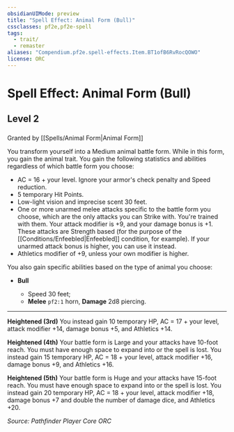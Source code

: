 ```yaml
---
obsidianUIMode: preview
title: "Spell Effect: Animal Form (Bull)"
cssclasses: pf2e,pf2e-spell
tags:
  - trait/
  - remaster
aliases: "Compendium.pf2e.spell-effects.Item.BT1ofB6RvRocQOWO"
license: ORC
---
```

# Spell Effect: Animal Form (Bull)
## Level 2
### 






Granted by [[Spells/Animal Form|Animal Form]]

You transform yourself into a Medium animal battle form. While in this form, you gain the animal trait. You gain the following statistics and abilities regardless of which battle form you choose:

*   AC = 16 + your level. Ignore your armor's check penalty and Speed reduction.
*   5 temporary Hit Points.
*   Low-light vision and imprecise scent 30 feet.
*   One or more unarmed melee attacks specific to the battle form you choose, which are the only attacks you can Strike with. You're trained with them. Your attack modifier is +9, and your damage bonus is +1. These attacks are Strength based (for the purpose of the [[Conditions/Enfeebled|Enfeebled]] condition, for example). If your unarmed attack bonus is higher, you can use it instead.
*   Athletics modifier of +9, unless your own modifier is higher.

You also gain specific abilities based on the type of animal you choose:

*   **Bull**
    
    *   Speed 30 feet;
    *   **Melee** `pf2:1` horn, **Damage** 2d8 piercing.

* * *

**Heightened (3rd)** You instead gain 10 temporary HP, AC = 17 + your level, attack modifier +14, damage bonus +5, and Athletics +14.

**Heightened (4th)** Your battle form is Large and your attacks have 10-foot reach. You must have enough space to expand into or the spell is lost. You instead gain 15 temporary HP, AC = 18 + your level, attack modifier +16, damage bonus +9, and Athletics +16.

**Heightened (5th)** Your battle form is Huge and your attacks have 15-foot reach. You must have enough space to expand into or the spell is lost. You instead gain 20 temporary HP, AC = 18 + your level, attack modifier +18, damage bonus +7 and double the number of damage dice, and Athletics +20.

*Source: Pathfinder Player Core*
*ORC*